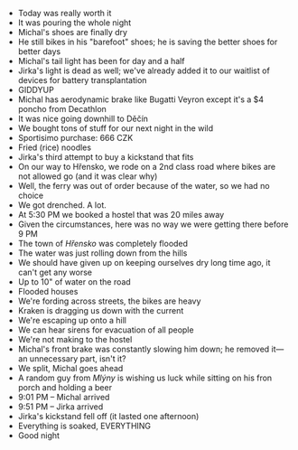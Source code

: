 - Today was really worth it
- It was pouring the whole night
- Michal's shoes are finally dry
- He still bikes in his "barefoot" shoes; he is saving the better shoes for better days
- Michal's tail light has been for day and a half
- Jirka's light is dead as well; we've already added it to our waitlist of devices for battery transplantation
- GIDDYUP
- Michal has aerodynamic brake like Bugatti Veyron except it's a $4 poncho from Decathlon
- It was nice going downhill to Děčín
- We bought tons of stuff for our next night in the wild
- Sportisimo purchase: 666 CZK
- Fried (rice) noodles
- Jirka's third attempt to buy a kickstand that fits
- On our way to Hřensko, we rode on a 2nd class road where bikes are not allowed go (and it was clear why)
- Well, the ferry was out of order because of the water, so we had no choice
- We got drenched. A lot.
- At 5:30 PM we booked a hostel that was 20 miles away
- Given the circumstances, here was no way we were getting there before 9 PM
- The town of _Hřensko_ was completely flooded
- The water was just rolling down from the hills
- We should have given up on keeping ourselves dry long time ago, it can't get any worse
- Up to 10" of water on the road
- Flooded houses
- We're fording across streets, the bikes are heavy
- Kraken is dragging us down with the current
- We're escaping up onto a hill
- We can hear sirens for evacuation of all people
- We're not making to the hostel
- Michal's front brake was constantly slowing him down; he removed it—an unnecessary part, isn't it?
- We split, Michal goes ahead
- A random guy from _Mlýny_ is wishing us luck while sitting on his fron porch and holding a beer
- 9:01 PM – Michal arrived
- 9:51 PM – Jirka arrived
- Jirka's kickstand fell off (it lasted one afternoon)
- Everything is soaked, EVERYTHING
- Good night
